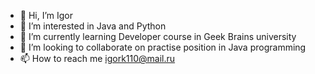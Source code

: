 - 👋 Hi, I’m Igor
- 👀 I’m interested in Java and Python
- 🌱 I’m currently learning Developer course in Geek Brains university
- 💞️ I’m looking to collaborate on practise position in Java programming
- 📫 How to reach me igork110@mail.ru

<!---
igorkunovski/igorkunovski is a ✨ special ✨ repository because its `README.md` (this file) appears on your GitHub profile.
You can click the Preview link to take a look at your changes.
--->
